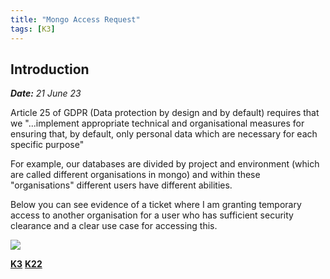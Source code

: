 ```yaml
---
title: "Mongo Access Request"
tags: [K3]
---
```


## Introduction

***Date:** 21 June 23*

Article 25 of  GDPR (Data protection by design and by default) requires that we "...implement appropriate technical and organisational measures for ensuring that, by default, only personal data which are necessary for each specific purpose"

For example, our databases are divided by project and environment (which are called different organisations in mongo) and within these "organisations" different users have different abilities.

Below you can see evidence of a ticket where I am granting temporary access to another organisation for a user who has sufficient security clearance and a clear use case for accessing this.

![](../mongo/mongo.png)

**[K3](/tags/k3)**
**[K22](/tags/k22)**
